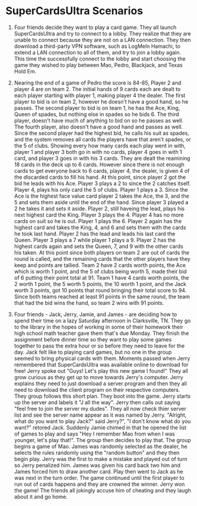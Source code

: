 # SuperCardsUltra Scenarios

1. Four friends decide they want to play a card game. They all launch SuperCardsUltra and try to connect to a lobby. They realize that they are unable to connect because they are not on a LAN connection. They then download a third-party VPN software, such as LogMeIn Hamachi, to extend a LAN connection to all of them, and try to join a lobby again. This time the successfully connect to the lobby and start choosing the game they wished to play between Mao, Pedro, Blackjack, and Texas Hold Em.

2. Nearing the end of a game of Pedro the score is 84-85, Player 2 and player 4 are on team 2. The initial hands of 9 cards each are dealt to each player starting with player 1, making player 4 the dealer. The first player to bid is on team 2, however he doesn't have a good hand, so he passes. The second player to bid is on team 1, he has the Ace, King, Queen of spades, but nothing else in spades so he bids 6. The third player, doesn't have much of anything to bid on so he passes as well. The fourth player, also doesn't have a good hand and passes as well. Since the second player had the highest bid, he calls his suit as spades, and the system removes all cards the players have that aren't spades, or the 5 of clubs. Showing every how many cards each play went in with, player 1 and player 3 both go in with no cards, player 4 goes in with 1 card, and player 3 goes in with his 3 cards. They are dealt the reamining 18 cards in the deck up to 6 cards. However since there is not enough cards to get everyone back to 6 cards, player 4, the dealer, is given 4 of the discarded cards to fill his hand. At this point, since player 2 got the bid he leads with his Ace. Player 3 plays a 2 to since the 2 catches itself. Player 4, plays his only card the 5 of clubs. Player 1 plays a 3. Since the Ace is the highest face value card player 2 takes the Ace, the 3, and the 5 and sets them aside until the end of the hand. Since player 3 played a 2 he takes it and sets it aside. Player 2, still haveing the lead, plays his next highest card the King. Player 3 plays the 4. Player 4 has no more cards on suit so he is out. Player 1 plays the 6. Player 2 again has the highest card and takes the King, 4, and 6 and sets them with the cards he took last hand. Player 2 has the lead and leads his last card the Queen. Player 3 plays a 7 while player 1 plays a 9. Player 2 has the highest cards again and sets the Queen, 7, and 9 with the other cards his taken. At this point since both players on team 2 are out of cards the round is called, and the remaining cards that the other players have they keep and points are tallied. Team 2 have 2 cards worth points, the Ace which is worth 1 point, and the 5 of clubs being worth 5, made their bid of 6 putting their point total at 91. Team 1 have 4 cards worth points, the 2 worth 1 point, the 5 worth 5 points, the 10 worth 1 point, and the Jack worth 3 points, got 10 points that round bringing their total score to 94. Since both teams reached at least 91 points in the same round, the team that had the bid wins the hand, so team 2 wins with 91 points. 

3. Four friends - Jack, Jerry, Jamie, and James - are deciding how to spend their time on a lazy Saturday afternoon in Clarksville, TN. They go to the library in the hopes of working in some of their homework their high school math teacher gave them that's due Monday. They finish the assignment before dinner time so they want to play some games together to pass the extra hour or so before they need to leave for the day. Jack felt like to playing card games, but no one in the group seemed to bring physical cards with them. Moments passed when Jerry remembered that SuperCardsUltra was available online to download for free! Jerry spoke out "Guys! Let's play this new game I found!" They all grow curious as they get up to move towards Jerry's computer. Jerry explains they need to just download a server program and then they all need to download the client program on their respective computers. They group follows this short plan. They boot into the game. Jerry starts up the server and labels it "J all the way". Jerry then calls out saying "feel free to join the server my dudes". 
     They all now check thier server list and see the server name appear as it was named by Jerry. "Alright, what do you want to play Jack?" said Jerry?", "I don't know what do you want?" retored Jack. Suddenly Jamie chimed in that he opened the list of games to play and says "Hey I remember Mao from when I was younger, let's play that!". The group then decides to play that. The group begins a game of Mao. James was randomly selected as the dealer, he selects the rules randomly using the "random button" and they then begin play. Jerry was the first to make a mistake and played out of turn so Jerry penalized him. James was given his card back two him and James forced him to draw another card. Play then went to Jack as he was next in the turn order. The game continued until the first player to run out of cards happens and they are crowned the winner. Jerry won the game! The friends all jokingly accuse him of cheating and they laugh about it and go home.
